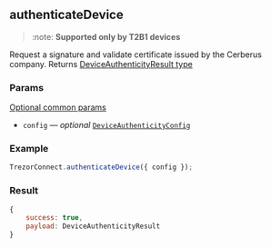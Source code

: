## authenticateDevice

> :note: **Supported only by T2B1 devices**

Request a signature and validate certificate issued by the Cerberus company.
Returns [DeviceAuthenticityResult type](https://github.com/Cerberus-Wallet/cerberus-suite/blob/develop/packages/connect/src/types/api/authenticateDevice.ts)

### Params

[Optional common params](commonParams.md)

-   `config` — _optional_ [`DeviceAuthenticityConfig`](https://github.com/Cerberus-Wallet/cerberus-suite/blob/develop/packages/connect/src/types/api/authenticateDevice.ts)

### Example

```javascript
TrezorConnect.authenticateDevice({ config });
```

### Result

```javascript
{
    success: true,
    payload: DeviceAuthenticityResult
}
```
